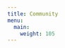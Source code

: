 ```yaml
---
title: Community
menu:
  main:
    weight: 105
---
```


<!--add blocks of content here to add more sections to the community page -->
